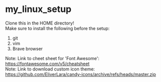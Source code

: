 # my_linux_setup
Clone this in the HOME directory!  
Make sure to install the following before the setup:
  1) git
  2) vim
  3) Brave browser  
  
Note: Link to cheet sheet for 'Font Awesome': https://fontawesome.com/v5/cheatsheet  
Note: Link to download custom icon theme: https://github.com/EliverLara/candy-icons/archive/refs/heads/master.zip
